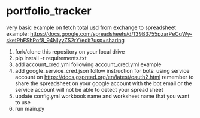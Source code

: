 # portfolio_tracker
very basic example on fetch total usd from exchange to spreadsheet
example: https://docs.google.com/spreadsheets/d/139B3755pzarPeCqWy-sketPhFShPof8_94NIyyZS2rY/edit?usp=sharing

1.  fork/clone this repository on your local drive
2.  pip install -r requirements.txt
3.  add account_cred.yml following account_cred.yml example
4.  add google_service_cred.json follow instruction for bots: using service account on https://docs.gspread.org/en/latest/oauth2.html 
    remember to share the spreadsheet on your google account with the bot email or the service account will not be able to detect your spread sheet
4.  update config.yml workbook name and worksheet name that you want to use
5.  run main.py
